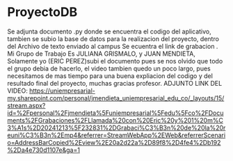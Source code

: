 # ProyectoDB

Se adjunta documento .py donde se encuentra el codigo del aplicativo, tambien se subio la base de datos para la realizacion del proyecto, dentro del Archivo de texto enviado al campus Se ecuentra el link de grabacion . Mi Grupo de Trabajo Es JULIANA GRISMALO, y JUAN MENDIETA, Solamente yo (ERIC PEREZ)subi el documento pues se nos olvido que todo el grupo debia de hacerlo, el video tambien quedo un poco largo, pues necesitamos de mas tiempo para una buena expliacion del codigo y del resultado final del proyecto, muchas gracias profesor.
ADJUNTO LINK DEL VIDEO: 
https://uniempresarial-my.sharepoint.com/personal/jmendieta_uniempresarial_edu_co/_layouts/15/stream.aspx?id=%2Fpersonal%2Fjmendieta%5Funiempresarial%5Fedu%5Fco%2FDocuments%2FGrabaciones%2FLlamada%20con%20Eric%20y%201%20m%C3%A1s%2D20241213%5F232831%2DGrabaci%C3%B3n%20de%20la%20reuni%C3%B3n%2Emp4&referrer=StreamWebApp%2EWeb&referrerScenario=AddressBarCopied%2Eview%2E20a2d22a%2D89f8%2D4fe4%2Db192%2Da4e730d1107e&ga=1

